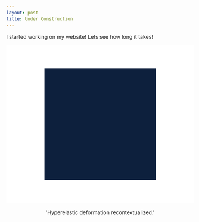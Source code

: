 ```yaml
---
layout: post
title: Under Construction
---
```


I started working on my website! Lets see how long it takes!

![](/images/staks.gif)
<p align="center">
'Hyperelastic deformation recontextualized.'
</p>
